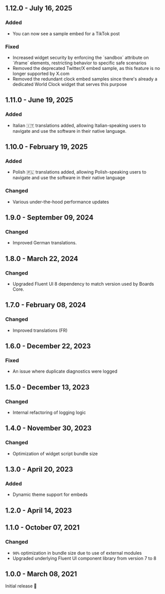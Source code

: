 ## 1.12.0 - July 16, 2025

### Added
- You can now see a sample embed for a TikTok post

### Fixed  
- Increased widget security by enforcing the &#x60;sandbox&#x60; attribute on &#x60;iframe&#x60; elements, restricting behavior to specific safe scenarios  
- Removed the deprecated Twitter/X embed sample, as this feature is no longer supported by X.com
- Removed the redundant clock embed samples since there&#x27;s already a dedicated World Clock widget that serves this purpose

## 1.11.0 - June 19, 2025

### Added
- Italian 🇮🇹 translations added, allowing Italian-speaking users to navigate and use the software in their native language.

## 1.10.0 - February 19, 2025

### Added
- Polish 🇵🇱 translations added, allowing Polish-speaking users to navigate and use the software in their native language

### Changed
- Various under-the-hood performance updates 

## 1.9.0 - September 09, 2024



### Changed
- Improved German translations.

## 1.8.0 - March 22, 2024

### Changed
- Upgraded Fluent UI 8 dependency to match version used by Boards Core.

## 1.7.0 - February 08, 2024

### Changed
- Improved translations (FR)

## 1.6.0 - December 22, 2023

### Fixed
- An issue where duplicate diagnostics were logged

## 1.5.0 - December 13, 2023

### Changed
- Internal refactoring of logging logic


## 1.4.0 - November 30, 2023

### Changed
- Optimization of widget script bundle size

## 1.3.0 - April 20, 2023

### Added
- Dynamic theme support for embeds

## 1.2.0 - April 14, 2023



## 1.1.0 - October 07, 2021

### Changed
- `90%` optimization in bundle size due to use of external modules
- Upgraded underlying Fluent UI component library from version 7 to 8

## 1.0.0 - March 08, 2021

Initial release 🚀

